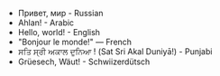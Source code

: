 - Привет, мир - Russian
- Ahlan! - Arabic
- Hello, world! - English
- "Bonjour le monde!" — French
- ਸਤਿ ਸ੍ਰੀ ਅਕਾਲ ਦੁਨਿਆ ! (Sat Sri Akal Duniyā!) - Punjabi
- Grüesech, Wäut! - Schwiizerdütsch
